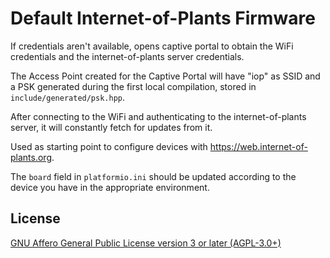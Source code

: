 # Default Internet-of-Plants Firmware

If credentials aren't available, opens captive portal to obtain the WiFi credentials and the internet-of-plants server credentials.

The Access Point created for the Captive Portal will have "iop" as SSID and a PSK generated during the first local compilation, stored in `include/generated/psk.hpp`.

After connecting to the WiFi and authenticating to the internet-of-plants server, it will constantly fetch for updates from it.

Used as starting point to configure devices with https://web.internet-of-plants.org.

The `board` field in `platformio.ini` should be updated according to the device you have in the appropriate environment.

## License

[GNU Affero General Public License version 3 or later (AGPL-3.0+)](https://github.com/internet-of-plants/default-firmware/blob/main/LICENSE.md)